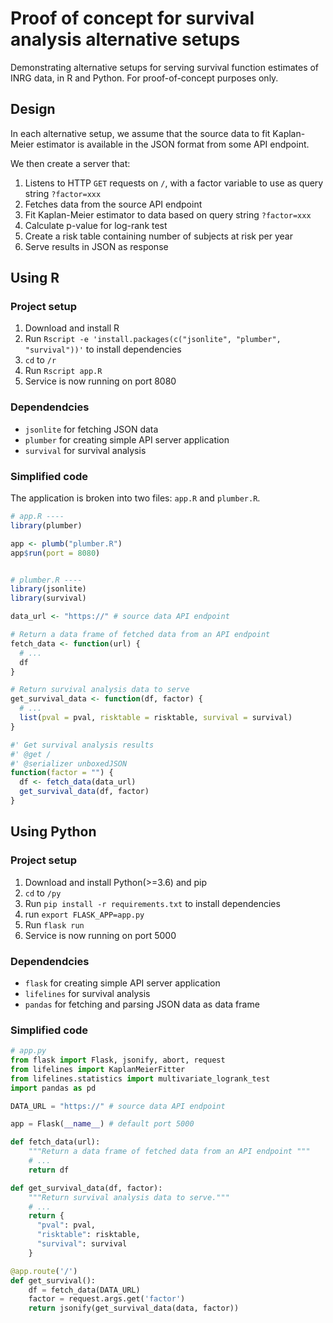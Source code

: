 # Proof of concept for survival analysis alternative setups

Demonstrating alternative setups for serving survival function estimates of INRG data, in R and Python. For proof-of-concept purposes only.

## Design

In each alternative setup, we assume that the source data to fit Kaplan-Meier estimator is available in the JSON format from some API endpoint.

We then create a server that:

1. Listens to HTTP `GET` requests on `/`, with a factor variable to use as query string `?factor=xxx`
2. Fetches data from the source API endpoint
3. Fit Kaplan-Meier estimator to data based on query string `?factor=xxx`
4. Calculate p-value for log-rank test
5. Create a risk table containing number of subjects at risk per year
6. Serve results in JSON as response

## Using R

### Project setup

1. Download and install R
2. Run `Rscript -e 'install.packages(c("jsonlite", "plumber", "survival"))'` to install dependencies
3. `cd` to `/r`
4. Run `Rscript app.R`
5. Service is now running on port 8080

### Dependendcies

- `jsonlite` for fetching JSON data
- `plumber` for creating simple API server application
- `survival` for survival analysis

### Simplified code

The application is broken into two files: `app.R` and `plumber.R`.

```r
# app.R ----
library(plumber)

app <- plumb("plumber.R")
app$run(port = 8080)


# plumber.R ----
library(jsonlite)
library(survival)

data_url <- "https://" # source data API endpoint

# Return a data frame of fetched data from an API endpoint
fetch_data <- function(url) {
  # ...
  df
}

# Return survival analysis data to serve
get_survival_data <- function(df, factor) {
  # ...
  list(pval = pval, risktable = risktable, survival = survival)
}

#' Get survival analysis results
#' @get /
#' @serializer unboxedJSON
function(factor = "") {
  df <- fetch_data(data_url)
  get_survival_data(df, factor)
}
```

## Using Python

### Project setup

1. Download and install Python(>=3.6) and pip
2. `cd` to `/py`
3. Run `pip install -r requirements.txt` to install dependencies
4. run `export FLASK_APP=app.py`
5. Run `flask run`
6. Service is now running on port 5000

### Dependendcies

- `flask` for creating simple API server application
- `lifelines` for survival analysis
- `pandas` for fetching and parsing JSON data as data frame

### Simplified code

```python
# app.py
from flask import Flask, jsonify, abort, request
from lifelines import KaplanMeierFitter
from lifelines.statistics import multivariate_logrank_test
import pandas as pd

DATA_URL = "https://" # source data API endpoint

app = Flask(__name__) # default port 5000

def fetch_data(url):
    """Return a data frame of fetched data from an API endpoint """
    # ...
    return df

def get_survival_data(df, factor):
    """Return survival analysis data to serve."""
    # ...
    return {
      "pval": pval,
      "risktable": risktable,
      "survival": survival
    }

@app.route('/')
def get_survival():
    df = fetch_data(DATA_URL)
    factor = request.args.get('factor')
    return jsonify(get_survival_data(data, factor))
```

